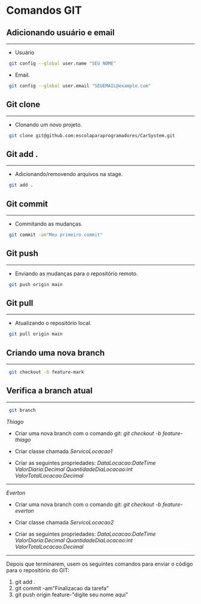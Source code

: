 # Comandos GIT




## Adicionando usuário e email
---
- Usuário
```sh
 git config --global user.name "SEU NOME"
```

- Email.
```sh
 git config --global user.email "SEUEMAIL@example.com"
```

## Git clone
---
- Clonando um novo projeto.
```sh
 git clone git@github.com:escolaparaprogramadores/CarSystem.git
```
## Git add .
---
- Adicionando/removendo arquivos na stage.
```sh
 git add .
```
## Git commit
---
- Commitando as mudanças.
```sh
 git commit -am"Meu primeiro commit"
```
## Git push
---
- Enviando as mudanças para o repositório remoto.
```sh
 git push origin main
```
## Git pull
---
- Atualizando o repositório local.
```sh
 git pull origin main
```
## Criando uma nova branch
---
```sh
 git checkout -b feature-mark
```
## Verifica a branch atual
---
```sh
 git branch
```


*Thiago*
- Criar uma nova branch com o comando git:
  *git checkout -b feature-thiago*

- Criar classe chamada *ServicoLocacao1*

- Criar as seguintes propriedades:
*DataLocacao:DateTime*
*ValorDiaria:Decimal*
*QuantidadeDiaLocacao:int*
*ValorTotalLocacao:Decimal*
-------------------------------------------------------
*Everton*
- Criar uma nova branch com o comando git:
  *git checkout -b feature-everton*

- Criar classe chamada *ServicoLocacao2*

- Criar as seguintes propriedades:
*DataLocacao:DateTime*
*ValorDiaria:Decimal*
*QuantidadeDiaLocacao:int*
*ValorTotalLocacao:Decimal*

-------------------------------------------------------
Depois que terminarem, usem os seguintes comandos para enviar o código para o repositório do GIT:
1) git add .
2) git commit -am"Finalizacao da tarefa"
3) git push origin feature-"digite seu nome aqui"